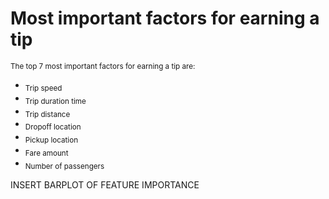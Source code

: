 # Most important factors for earning a tip 


<sub>The top 7 most important factors for earning a tip are:</sub> 
+ <sub>Trip speed</sub>
+ <sub>Trip duration time</sub>
+ <sub>Trip distance </sub>
+ <sub>Dropoff location</sub>
+ <sub>Pickup location</sub>
+ <sub>Fare amount</sub>
+ <sub>Number of passengers </sub>
    
INSERT BARPLOT OF FEATURE IMPORTANCE 
